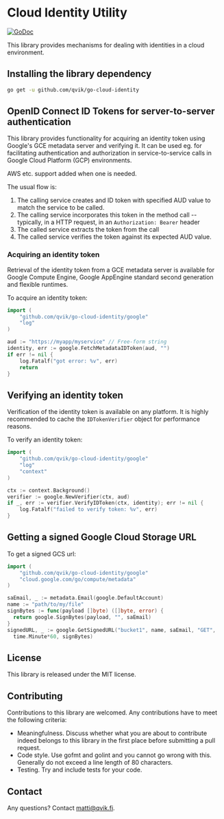 # Cloud Identity Utility

[![GoDoc](https://godoc.org/github.com/qvik/go-cloud-identity?status.svg)](https://godoc.org/github.com/qvik/go-cloud-identity)

This library provides mechanisms for dealing with identities in a cloud environment.

## Installing the library dependency

```sh
go get -u github.com/qvik/go-cloud-identity
```

## OpenID Connect ID Tokens for server-to-server authentication

This library provides functionality for acquiring an identity token using Google's GCE metadata server and verifying it. It can be used eg. for facilitating authentication and authorization in service-to-service calls in Google Cloud Platform (GCP) environments.

AWS etc. support added when one is needed.

The usual flow is:

1. The calling service creates and ID token with specified AUD value to match the service to be called. 
2. The calling service incorporates this token in the method call -- typically, in a HTTP request, in an `Authorization: Bearer` header
3. The called service extracts the token from the call
4. The called service verifies the token against its expected AUD value.

### Acquiring an identity token

Retrieval of the identity token from a GCE metadata server is available for Google Compute Engine, Google AppEngine standard second generation and flexible runtimes.

To acquire an identity token:

```go
import (
    "github.com/qvik/go-cloud-identity/google"
    "log"
)

aud := "https://myapp/myservice" // Free-form string
identity, err := google.FetchMetadataIDToken(aud, "")
if err != nil {
    log.Fatalf("got error: %v", err)
    return
}
```

## Verifying an identity token

Verification of the identity token is available on any platform. It is highly recommended to cache the `IDTokenVerifier` object for performance reasons.

To verify an identity token:

```go
import (
    "github.com/qvik/go-cloud-identity/google"
    "log"
    "context"
)

ctx := context.Background()
verifier := google.NewVerifier(ctx, aud)
if _, err := verifier.VerifyIDToken(ctx, identity); err != nil {
    log.Fatalf("failed to verify token: %v", err)
}
```

## Getting a signed Google Cloud Storage URL

To get a signed GCS url:

```go
import (
    "github.com/qvik/go-cloud-identity/google"
    "cloud.google.com/go/compute/metadata"
)

saEmail, _ := metadata.Email(google.DefaultAccount)
name := "path/to/my/file"
signBytes := func(payload []byte) ([]byte, error) {
  return google.SignBytes(payload, "", saEmail)
}
signedURL, _ := google.GetSignedURL("bucket1", name, saEmail, "GET",
  time.Minute*60, signBytes)
```

## License

This library is released under the MIT license.

## Contributing 

Contributions to this library are welcomed. Any contributions have to meet the following criteria:

* Meaningfulness. Discuss whether what you are about to contribute indeed belongs to this library in the first place before submitting a pull request.
* Code style. Use gofmt and golint and you cannot go wrong with this. Generally do not exceed a line length of 80 characters.
* Testing. Try and include tests for your code.

## Contact

Any questions? Contact matti@qvik.fi.
